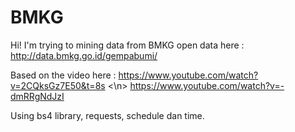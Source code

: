 # BMKG

Hi! I'm trying to mining data from BMKG open data here :
<a> http://data.bmkg.go.id/gempabumi/ </a>

Based on the video here :
https://www.youtube.com/watch?v=2CQksGz7E50&t=8s <\n>
https://www.youtube.com/watch?v=-dmRRgNdJzI

Using bs4 library, requests, schedule dan time.

